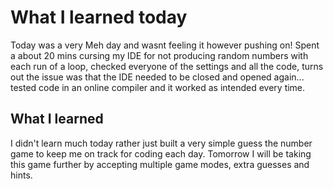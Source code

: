 # What I learned today

Today was a very Meh day and wasnt feeling it however pushing on! Spent a about 20 mins
cursing my IDE for not producing random numbers with each run of a loop, checked everyone
of the settings and all the code, turns out the issue was that the IDE needed to be closed
and opened again... tested code in an online compiler and it worked as intended every time.

## What I learned

I didn't learn much today rather just built a very simple guess the number game to keep me on
track for coding each day. Tomorrow I will be taking this game further by accepting multiple game
modes, extra guesses and hints.
